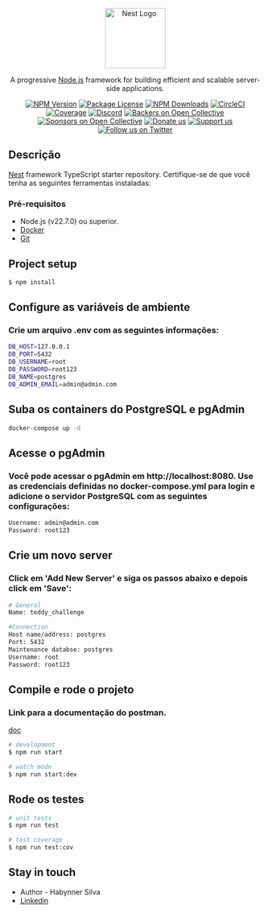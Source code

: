 <p align="center">
  <a href="http://nestjs.com/" target="blank"><img src="https://nestjs.com/img/logo-small.svg" width="120" alt="Nest Logo" /></a>
</p>

[circleci-image]: https://img.shields.io/circleci/build/github/nestjs/nest/master?token=abc123def456
[circleci-url]: https://circleci.com/gh/nestjs/nest

  <p align="center">A progressive <a href="http://nodejs.org" target="_blank">Node.js</a> framework for building efficient and scalable server-side applications.</p>
    <p align="center">
<a href="https://www.npmjs.com/~nestjscore" target="_blank"><img src="https://img.shields.io/npm/v/@nestjs/core.svg" alt="NPM Version" /></a>
<a href="https://www.npmjs.com/~nestjscore" target="_blank"><img src="https://img.shields.io/npm/l/@nestjs/core.svg" alt="Package License" /></a>
<a href="https://www.npmjs.com/~nestjscore" target="_blank"><img src="https://img.shields.io/npm/dm/@nestjs/common.svg" alt="NPM Downloads" /></a>
<a href="https://circleci.com/gh/nestjs/nest" target="_blank"><img src="https://img.shields.io/circleci/build/github/nestjs/nest/master" alt="CircleCI" /></a>
<a href="https://coveralls.io/github/nestjs/nest?branch=master" target="_blank"><img src="https://coveralls.io/repos/github/nestjs/nest/badge.svg?branch=master#9" alt="Coverage" /></a>
<a href="https://discord.gg/G7Qnnhy" target="_blank"><img src="https://img.shields.io/badge/discord-online-brightgreen.svg" alt="Discord"/></a>
<a href="https://opencollective.com/nest#backer" target="_blank"><img src="https://opencollective.com/nest/backers/badge.svg" alt="Backers on Open Collective" /></a>
<a href="https://opencollective.com/nest#sponsor" target="_blank"><img src="https://opencollective.com/nest/sponsors/badge.svg" alt="Sponsors on Open Collective" /></a>
  <a href="https://paypal.me/kamilmysliwiec" target="_blank"><img src="https://img.shields.io/badge/Donate-PayPal-ff3f59.svg" alt="Donate us"/></a>
    <a href="https://opencollective.com/nest#sponsor"  target="_blank"><img src="https://img.shields.io/badge/Support%20us-Open%20Collective-41B883.svg" alt="Support us"></a>
  <a href="https://twitter.com/nestframework" target="_blank"><img src="https://img.shields.io/twitter/follow/nestframework.svg?style=social&label=Follow" alt="Follow us on Twitter"></a>
</p>
  <!--[![Backers on Open Collective](https://opencollective.com/nest/backers/badge.svg)](https://opencollective.com/nest#backer)
  [![Sponsors on Open Collective](https://opencollective.com/nest/sponsors/badge.svg)](https://opencollective.com/nest#sponsor)-->

## Descrição

[Nest](https://github.com/nestjs/nest) framework TypeScript starter repository.
Certifique-se de que você tenha as seguintes ferramentas instaladas:

### Pré-requisitos
- Node.js (v22.7.0) ou superior.
- [Docker](https://docs.docker.com/desktop/install/windows-install)
- [Git](https://git-scm.com/downloads)

## Project setup

```bash
$ npm install
```

## Configure as variáveis de ambiente 
### Crie um arquivo .env com as seguintes informações:
```bash
DB_HOST=127.0.0.1
DB_PORT=5432
DB_USERNAME=root
DB_PASSWORD=root123
DB_NAME=postgres
DB_ADMIN_EMAIL=admin@admin.com
```

## Suba os containers do PostgreSQL e pgAdmin
```bash
docker-compose up -d
```

## Acesse o pgAdmin
### Você pode acessar o pgAdmin em http://localhost:8080. Use as credenciais definidas no docker-compose.yml para login e adicione o servidor PostgreSQL com as seguintes configurações:
```bash
Username: admin@admin.com
Password: root123
```

## Crie um novo server
### Click em 'Add New Server' e siga os passos abaixo e depois click em 'Save':
```bash
# General
Name: teddy_challenge

#Connection
Host name/address: postgres
Port: 5432
Maintenance databse: postgres
Username: root
Password: root123
```

## Compile e rode o projeto
### Link para a documentação do postman. 
[doc](https://documenter.getpostman.com/view/12934846/2sAXqta1XF)

```bash
# development
$ npm run start

# watch mode
$ npm run start:dev

```

## Rode os testes

```bash
# unit tests
$ npm run test

# test coverage
$ npm run test:cov
```

## Stay in touch

- Author - Habynner Silva
- [Linkedin]([https://nestjs.com/](https://www.linkedin.com/in/habynner-silva-developer/))
